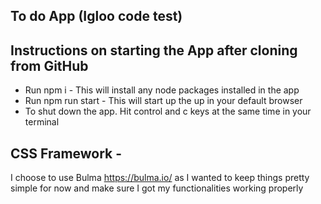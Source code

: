 ## To do App (Igloo code test)

## Instructions on starting the App after cloning from GitHub

* Run npm i - This will install any node packages installed in the app
* Run npm run start - This will start up the up in your default browser
* To shut down the app. Hit control and c keys at the same time in your terminal

## CSS Framework - 
I choose to use Bulma https://bulma.io/ as I wanted to keep things pretty simple for now and make sure I got my functionalities working properly






